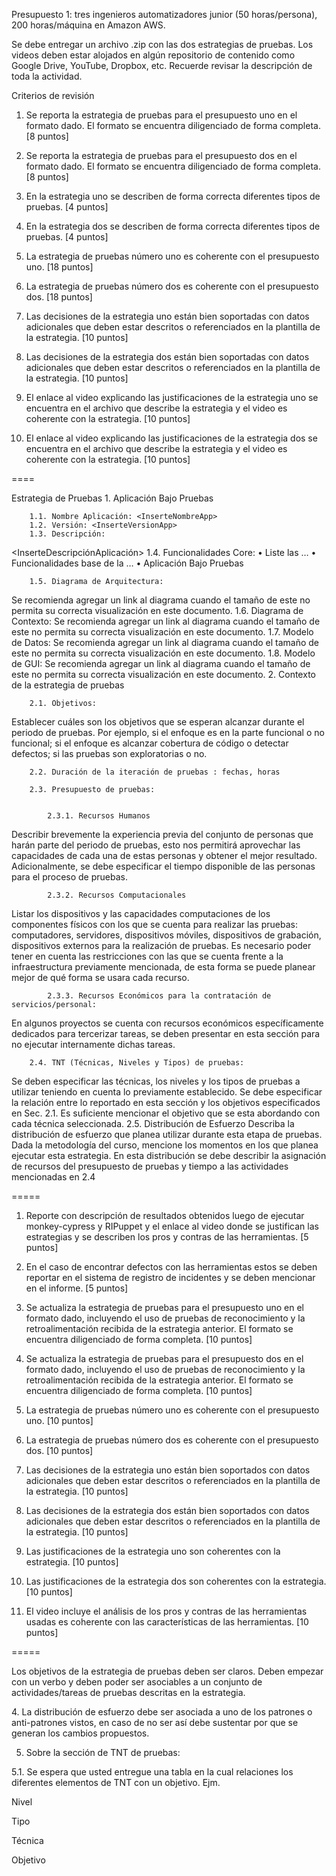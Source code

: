 Presupuesto 1: tres ingenieros automatizadores junior (50 horas/persona), 200 horas/máquina en Amazon AWS.

Se debe entregar un archivo .zip con las dos estrategias de pruebas. Los videos deben estar alojados en algún repositorio de contenido como Google Drive, YouTube, Dropbox, etc. Recuerde revisar la descripción de toda la actividad.

Criterios de revisión

1. Se reporta la estrategia de pruebas para el presupuesto uno en el formato dado. El formato se encuentra diligenciado de forma completa. [8 puntos]

2. Se reporta la estrategia de pruebas para el presupuesto dos en el formato dado. El formato se encuentra diligenciado de forma completa. [8 puntos]

3. En la estrategia uno se describen de forma correcta diferentes tipos de pruebas. [4 puntos]

4. En la estrategia dos se describen de forma correcta diferentes tipos de pruebas. [4 puntos]

5. La estrategia de pruebas número uno es coherente con el presupuesto uno. [18 puntos]

6. La estrategia de pruebas número dos es coherente con el presupuesto dos. [18 puntos]

7. Las decisiones de la estrategia uno están bien soportadas con datos adicionales que deben estar descritos o referenciados en la plantilla de la estrategia. [10 puntos]

8. Las decisiones de la estrategia dos están bien soportadas con datos adicionales que deben estar descritos o referenciados en la plantilla de la estrategia. [10 puntos]

9. El enlace al video explicando las justificaciones de la estrategia uno se encuentra en el archivo que describe la estrategia y el video es coherente con la estrategia. [10 puntos]

10. El enlace al video explicando las justificaciones de la estrategia dos se encuentra en el archivo que describe la estrategia y el video es coherente con la estrategia. [10 puntos]

====

Estrategia de Pruebas
    1. Aplicación Bajo Pruebas

        1.1. Nombre Aplicación: <InserteNombreApp> 
        1.2. Versión: <InserteVersionApp>
        1.3. Descripción: 
<InserteDescripciónAplicación>
        1.4. Funcionalidades Core:
    • Liste las … 
    • Funcionalidades base de la …
    • Aplicación Bajo Pruebas

        1.5. Diagrama de Arquitectura:
<InserteDiagramaDeArquitectura>
Se recomienda agregar un link al diagrama cuando el tamaño de este no permita su correcta visualización en este documento.
        1.6. Diagrama de Contexto:
<InserteDiagramaDeContexto>
Se recomienda agregar un link al diagrama cuando el tamaño de este no permita su correcta visualización en este documento.
        1.7. Modelo de Datos:
<InserteModeloDeDatos>
Se recomienda agregar un link al diagrama cuando el tamaño de este no permita su correcta visualización en este documento.
        1.8. Modelo de GUI:
<InserteModeloDeGUI>
Se recomienda agregar un link al diagrama cuando el tamaño de este no permita su correcta visualización en este documento.
    2.  Contexto de la estrategia de pruebas

        2.1. Objetivos:
Establecer cuáles son los objetivos que se esperan alcanzar durante el periodo de pruebas. Por ejemplo, si el enfoque es en la parte funcional o no funcional; si el enfoque es alcanzar cobertura de código o detectar defectos; si las pruebas son exploratorias o no.

        2.2. Duración de la iteración de pruebas : fechas, horas

        2.3. Presupuesto de pruebas:


            2.3.1. Recursos Humanos
Describir brevemente la experiencia previa del conjunto de personas que harán parte del periodo de pruebas, esto nos permitirá aprovechar las capacidades de cada una de estas personas y obtener el mejor resultado. Adicionalmente, se debe especificar el tiempo disponible de las personas para el proceso de pruebas.

            2.3.2. Recursos Computacionales
Listar los dispositivos y las capacidades computaciones de los componentes físicos con los que se cuenta para realizar las pruebas: computadores, servidores, dispositivos móviles, dispositivos de grabación, dispositivos externos para la realización de pruebas.
Es necesario poder tener en cuenta las restricciones con las que se cuenta frente a la infraestructura previamente mencionada, de esta forma se puede planear mejor de qué forma se usara cada recurso.

            2.3.3. Recursos Económicos para la contratación de servicios/personal:
En algunos proyectos se cuenta con recursos económicos específicamente dedicados para tercerizar tareas, se deben presentar en esta sección para no ejecutar internamente dichas tareas.

        2.4. TNT (Técnicas, Niveles y Tipos) de pruebas:
Se deben especificar las técnicas, los niveles y los tipos de pruebas a utilizar teniendo en cuenta lo previamente establecido. Se debe especificar la relación entre lo reportado en esta sección y los objetivos especificados en Sec. 2.1. Es suficiente mencionar el objetivo que se esta abordando con cada técnica seleccionada.
        2.5. Distribución de Esfuerzo
Describa la distribución de esfuerzo que planea utilizar durante esta etapa de pruebas. Dada la metodología del curso, mencione los momentos en los que planea ejecutar esta estrategia. En esta distribución se debe describir la asignación de recursos del presupuesto de pruebas y tiempo a las actividades mencionadas en 2.4

=====

1. Reporte con descripción de resultados obtenidos luego de ejecutar monkey-cypress y RIPuppet y el enlace al video donde se justifican las estrategias y se describen los pros y contras de las herramientas. [5 puntos]

2. En el caso de encontrar defectos con las herramientas estos se deben reportar en el sistema de registro de incidentes y se deben mencionar en el informe. [5 puntos]

3. Se actualiza la estrategia de pruebas para el presupuesto uno en el formato dado, incluyendo el uso de pruebas de reconocimiento y la retroalimentación recibida de la estrategia anterior. El formato se encuentra diligenciado de forma completa. [10 puntos]

4. Se actualiza la estrategia de pruebas para el presupuesto dos en el formato dado, incluyendo el uso de pruebas de reconocimiento y la retroalimentación recibida de la estrategia anterior. El formato se encuentra diligenciado de forma completa. [10 puntos]

5. La estrategia de pruebas número uno es coherente con el presupuesto uno. [10 puntos]

6. La estrategia de pruebas número dos es coherente con el presupuesto dos. [10 puntos]

7. Las decisiones de la estrategia uno están bien soportados con datos adicionales que deben estar descritos o referenciados en la plantilla de la estrategia. [10 puntos]

8. Las decisiones de la estrategia dos están bien soportados con datos adicionales que deben estar descritos o referenciados en la plantilla de la estrategia. [10 puntos]

9. Las justificaciones de la estrategia uno son coherentes con la estrategia. [10 puntos]

10. Las justificaciones de la estrategia dos son coherentes con la estrategia. [10 puntos]

11. El video incluye el análisis de los pros y contras de las herramientas usadas es coherente con las características de las herramientas. [10 puntos]

=====

Los objetivos de la estrategia de pruebas deben ser claros. Deben empezar con un verbo y deben poder ser asociables a un conjunto de actividades/tareas de pruebas descritas en  la estrategia.

4​. La distribución de esfuerzo debe ser asociada a uno de los patrones o anti-patrones vistos, en caso de no ser así debe sustentar por que se generan los cambios propuestos.

5. S​obre la sección de TNT de pruebas:

5.1​. Se espera que usted entregue una tabla en la cual relaciones los diferentes elementos de TNT con un objetivo. Ejm.

Nivel

T​ipo

Técnica

O​bjetivo